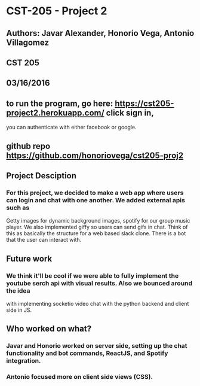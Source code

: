 # CST-205 - Project 2
## Authors: Javar Alexander, Honorio Vega, Antonio Villagomez
## CST 205
## 03/16/2016
## to run the program, go here: <a href="https://cst205-project2.herokuapp.com/">https://cst205-project2.herokuapp.com/</a> click sign in,
you can authenticate with either facebook or google. 

## github repo <a href="https://github.com/honoriovega/cst205-proj2">https://github.com/honoriovega/cst205-proj2</a>
## Project Desciption


### For this project, we decided to make a web app where users can login and chat with one another. We added external apis such as
Getty images for dynamic background images, spotify for our group music player. We also implemented giffy so users can send gifs in chat. 
Think of this as basically the structure for a web based slack clone. There is a bot that the user can interact with. 

## Future work
### We think it'll be cool if we were able to fully implement the youtube serch api with visual results. Also we bounced around the idea
with implementing socketio video chat with the python backend and client side in JS.

## Who worked on what? 
### Javar and Honorio worked on server side, setting up the chat functionality and bot commands, ReactJS, and Spotify integration. 
### Antonio focused more on client side views (CSS). 



